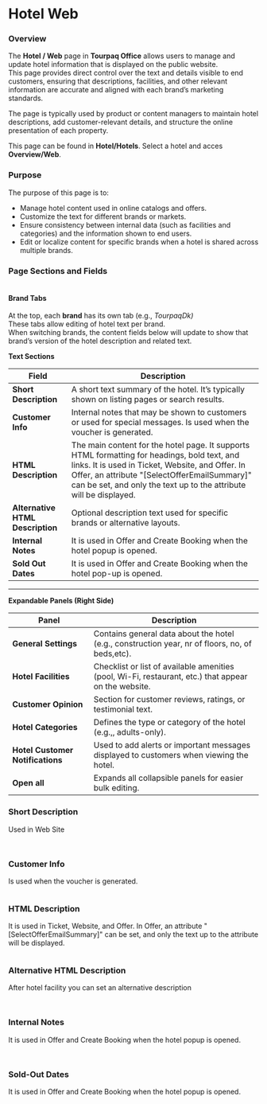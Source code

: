 # Hotel Web

### **Overview**

The **Hotel / Web** page in **Tourpaq Office** allows users to manage and update hotel information that is displayed on the public website.\
This page provides direct control over the text and details visible to end customers, ensuring that descriptions, facilities, and other relevant information are accurate and aligned with each brand’s marketing standards.

The page is typically used by product or content managers to maintain hotel descriptions, add customer-relevant details, and structure the online presentation of each property.

This page can be found in **Hotel/Hotels**. Select a hotel and acces **Overview/Web**.

### **Purpose**

The purpose of this page is to:

* Manage hotel content used in online catalogs and offers.
* Customize the text for different brands or markets.
* Ensure consistency between internal data (such as facilities and categories) and the information shown to end users.
* Edit or localize content for specific brands when a hotel is shared across multiple brands.

### **Page Sections and Fields**

<figure><img src="../../.gitbook/assets/image.png" alt=""><figcaption></figcaption></figure>

#### **Brand Tabs**

At the top, each **brand** has its own tab (e.g., _TourpaqDk)_\
These tabs allow editing of hotel text per brand.\
When switching brands, the content fields below will update to show that brand’s version of the hotel description and related text.

**Text Sections**

| Field                            | Description                                                                                                                                                                                                                                                             |
| -------------------------------- | ----------------------------------------------------------------------------------------------------------------------------------------------------------------------------------------------------------------------------------------------------------------------- |
| **Short Description**            | A short text summary of the hotel. It’s typically shown on listing pages or search results.                                                                                                                                                                             |
| **Customer Info**                | Internal notes that may be shown to customers or used for special messages. Is used when the voucher is generated.                                                                                                                                                      |
| **HTML Description**             | The main content for the hotel page. It supports HTML formatting for headings, bold text, and links. It is used in Ticket, Website, and Offer. In Offer, an attribute "\[SelectOfferEmailSummary]" can be set, and only the text up to the attribute will be displayed. |
| **Alternative HTML Description** | Optional description text used for specific brands or alternative layouts.                                                                                                                                                                                              |
| **Internal Notes**               | It is used in Offer and Create Booking when the hotel popup is opened.                                                                                                                                                                                                  |
| **Sold Out Dates**               | It is used in Offer and Create Booking when the hotel pop-up is opened.                                                                                                                                                                                                 |

***

**Expandable Panels (Right Side)**

| Panel                            | Description                                                                                          |
| -------------------------------- | ---------------------------------------------------------------------------------------------------- |
| **General Settings**             | Contains general data about the hotel (e.g., construction year, nr of floors, no, of beds,etc).      |
| **Hotel Facilities**             | Checklist or list of available amenities (pool, Wi-Fi, restaurant, etc.) that appear on the website. |
| **Customer Opinion**             | Section for customer reviews, ratings, or testimonial text.                                          |
| **Hotel Categories**             | Defines the type or category of the hotel (e.g.,, adults-only).                                      |
| **Hotel Customer Notifications** | Used to add alerts or important messages displayed to customers when viewing the hotel.              |
| **Open all**                     | Expands all collapsible panels for easier bulk editing.                                              |

### Short Description <a href="#short-description" id="short-description"></a>

Used in Web Site

<figure><img src="../../.gitbook/assets/shortDescription-92c79329dbc217a5ef0b9bb93fe1e7de.png" alt=""><figcaption></figcaption></figure>

<figure><img src="../../.gitbook/assets/shortDescriptionWeb-bf79a4faf0a5c725a05f2e2d13c5881b.png" alt=""><figcaption></figcaption></figure>

### Customer Info <a href="#customer-info" id="customer-info"></a>

Is used when the voucher is generated.

<figure><img src="../../.gitbook/assets/customerInfo-04b2ae888b1369510cbf56d2c86f5ee3.png" alt=""><figcaption></figcaption></figure>

### HTML Description <a href="#html-description" id="html-description"></a>

It is used in Ticket, Website, and Offer. In Offer, an attribute "\[SelectOfferEmailSummary]" can be set, and only the text up to the attribute will be displayed.

<figure><img src="../../.gitbook/assets/htmlDescription-daaeafe00b68ce0b55abbd099a7afab6.png" alt=""><figcaption></figcaption></figure>

### Alternative HTML Description <a href="#alternative-html-description" id="alternative-html-description"></a>

After hotel facility you can set an alternative description

<figure><img src="../../.gitbook/assets/alternativeHtmlDesc-d36cb0fc379f71fbcc99ad2b1ba1be9d.png" alt=""><figcaption></figcaption></figure>

<figure><img src="../../.gitbook/assets/alternativeDescription-c637248d20aaf798aa8d60040e359369.png" alt=""><figcaption></figcaption></figure>

### Internal Notes <a href="#internal-notes" id="internal-notes"></a>

It is used in Offer and Create Booking when the hotel popup is opened.

<figure><img src="../../.gitbook/assets/Untitled (2) (1).png" alt=""><figcaption></figcaption></figure>

<figure><img src="../../.gitbook/assets/internalNotesUse-c8e7978c90cd9ba40d7c44dd13f15265.png" alt=""><figcaption></figcaption></figure>

### Sold-Out Dates <a href="#sold-out-dates" id="sold-out-dates"></a>

It is used in Offer and Create Booking when the hotel popup is opened.

<figure><img src="../../.gitbook/assets/Untitled (1) (1) (1) (1).png" alt=""><figcaption></figcaption></figure>

<figure><img src="../../.gitbook/assets/soldOutUse-817314e445a9b01d8448d11a41d559c2.png" alt=""><figcaption></figcaption></figure>
